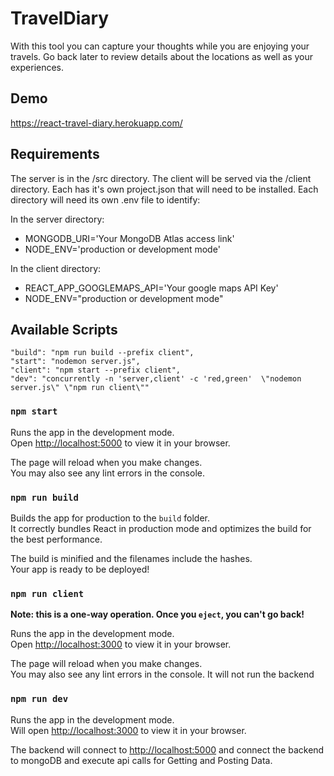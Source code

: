 # TravelDiary

With this tool you can capture your thoughts while you are enjoying your travels.  Go back later to review details about the locations as well as your experiences.

## Demo

https://react-travel-diary.herokuapp.com/

## Requirements

The server is in the /src directory.  The client will be served via the /client directory.  Each has it's own project.json that will need to be installed.  Each directory will need its own .env file to identify:

In the server directory:

* MONGODB_URI='Your MongoDB Atlas access link'
* NODE_ENV='production or development mode'

In the client directory:

* REACT_APP_GOOGLEMAPS_API='Your google maps API Key'
* NODE_ENV="production or development mode"

## Available Scripts

    "build": "npm run build --prefix client",
    "start": "nodemon server.js",
    "client": "npm start --prefix client",
    "dev": "concurrently -n 'server,client' -c 'red,green'  \"nodemon server.js\" \"npm run client\""
### `npm start`

Runs the app in the development mode.\
Open [http://localhost:5000](http://localhost:5000) to view it in your browser.

The page will reload when you make changes.\
You may also see any lint errors in the console.

### `npm run build`

Builds the app for production to the `build` folder.\
It correctly bundles React in production mode and optimizes the build for the best performance.

The build is minified and the filenames include the hashes.\
Your app is ready to be deployed!

### `npm run client`

**Note: this is a one-way operation. Once you `eject`, you can't go back!**

Runs the app in the development mode.\
Open [http://localhost:3000](http://localhost:3000) to view it in your browser.

The page will reload when you make changes.\
You may also see any lint errors in the console. 
It will not run the backend

### `npm run dev`

Runs the app in the development mode.\
Will open [http://localhost:3000](http://localhost:3000) to view it in your browser.

The backend will connect to  [http://localhost:5000](http://localhost:5000) and connect the backend to mongoDB and execute api calls for Getting and Posting Data.